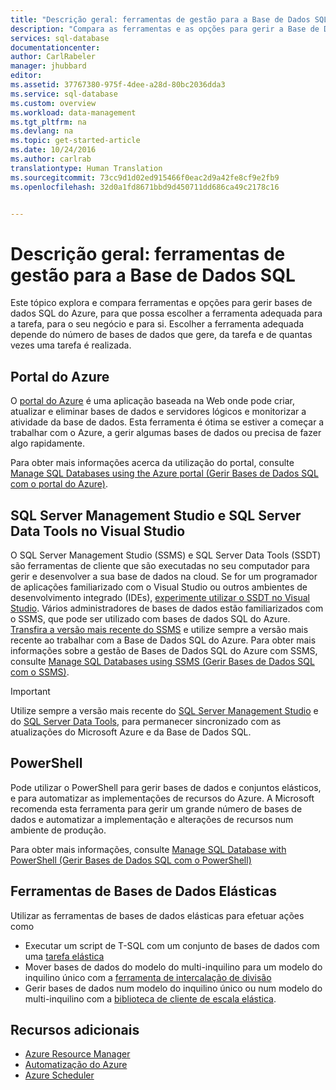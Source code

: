 ```yaml
---
title: "Descrição geral: ferramentas de gestão para a Base de Dados SQL | Microsoft Docs"
description: "Compara as ferramentas e as opções para gerir a Base de Dados SQL do Azure"
services: sql-database
documentationcenter: 
author: CarlRabeler
manager: jhubbard
editor: 
ms.assetid: 37767380-975f-4dee-a28d-80bc2036dda3
ms.service: sql-database
ms.custom: overview
ms.workload: data-management
ms.tgt_pltfrm: na
ms.devlang: na
ms.topic: get-started-article
ms.date: 10/24/2016
ms.author: carlrab
translationtype: Human Translation
ms.sourcegitcommit: 73cc9d1d02ed915466f0eac2d9a42fe8cf9e2fb9
ms.openlocfilehash: 32d0a1fd8671bbd9d450711dd686ca49c2178c16


---
```

# <a name="overview-management-tools-for-sql-database"></a>Descrição geral: ferramentas de gestão para a Base de Dados SQL
Este tópico explora e compara ferramentas e opções para gerir bases de dados SQL do Azure, para que possa escolher a ferramenta adequada para a tarefa, para o seu negócio e para si. Escolher a ferramenta adequada depende do número de bases de dados que gere, da tarefa e de quantas vezes uma tarefa é realizada.

## <a name="azure-portal"></a>Portal do Azure
O [portal do Azure](https://portal.azure.com) é uma aplicação baseada na Web onde pode criar, atualizar e eliminar bases de dados e servidores lógicos e monitorizar a atividade da base de dados. Esta ferramenta é ótima se estiver a começar a trabalhar com o Azure, a gerir algumas bases de dados ou precisa de fazer algo rapidamente.

Para obter mais informações acerca da utilização do portal, consulte [Manage SQL Databases using the Azure portal (Gerir Bases de Dados SQL com o portal do Azure)](sql-database-manage-portal.md).

## <a name="sql-server-management-studio-and-sql-server-data-tools-in-visual-studio"></a>SQL Server Management Studio e SQL Server Data Tools no Visual Studio
O SQL Server Management Studio (SSMS) e SQL Server Data Tools (SSDT) são ferramentas de cliente que são executadas no seu computador para gerir e desenvolver a sua base de dados na cloud. Se for um programador de aplicações familiarizado com o Visual Studio ou outros ambientes de desenvolvimento integrado (IDEs), [experimente utilizar o SSDT no Visual Studio](https://msdn.microsoft.com/library/mt204009.aspx). Vários administradores de bases de dados estão familiarizados com o SSMS, que pode ser utilizado com bases de dados SQL do Azure. [Transfira a versão mais recente do SSMS](https://msdn.microsoft.com/library/mt238290) e utilize sempre a versão mais recente ao trabalhar com a Base de Dados SQL do Azure. Para obter mais informações sobre a gestão de Bases de Dados SQL do Azure com SSMS, consulte [Manage SQL Databases using SSMS (Gerir Bases de Dados SQL com o SSMS)](sql-database-manage-azure-ssms.md).

> [!IMPORTANT]
> Utilize sempre a versão mais recente do [SQL Server Management Studio](https://msdn.microsoft.com/library/mt238290) e do [SQL Server Data Tools](https://msdn.microsoft.com/library/mt204009.aspx), para permanecer sincronizado com as atualizações do Microsoft Azure e da Base de Dados SQL.
>  

## <a name="powershell"></a>PowerShell
Pode utilizar o PowerShell para gerir bases de dados e conjuntos elásticos, e para automatizar as implementações de recursos do Azure. A Microsoft recomenda esta ferramenta para gerir um grande número de bases de dados e automatizar a implementação e alterações de recursos num ambiente de produção.

Para obter mais informações, consulte [Manage SQL Database with PowerShell (Gerir Bases de Dados SQL com o PowerShell)](sql-database-manage-powershell.md)

## <a name="elastic-database-tools"></a>Ferramentas de Bases de Dados Elásticas
Utilizar as ferramentas de bases de dados elásticas para efetuar ações como 

* Executar um script de T-SQL com um conjunto de bases de dados com uma [tarefa elástica](sql-database-elastic-jobs-overview.md)
* Mover bases de dados do modelo do multi-inquilino para um modelo do inquilino único com a [ferramenta de intercalação de divisão](sql-database-elastic-scale-overview-split-and-merge.md)
* Gerir bases de dados num modelo do inquilino único ou num modelo do multi-inquilino com a [biblioteca de cliente de escala elástica](sql-database-elastic-database-client-library.md).

## <a name="additional-resources"></a>Recursos adicionais
* [Azure Resource Manager](https://azure.microsoft.com/features/resource-manager/)
* [Automatização do Azure](https://azure.microsoft.com/documentation/services/automation/)
* [Azure Scheduler](https://azure.microsoft.com/documentation/services/scheduler/)




<!--HONumber=Dec16_HO5-->


